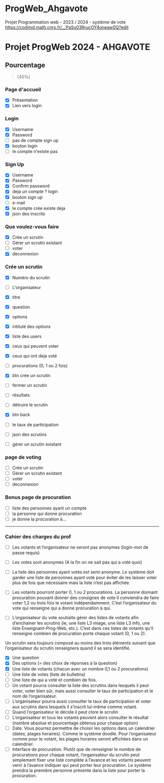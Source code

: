 # ProgWeb_Ahgavote
Projet Programmation web - 2023 / 2024 - système de vote
https://codimd.math.cnrs.fr/__PaSu03RrucOY4oneaw0Q?edit

# Projet ProgWeb 2024 - AHGAVOTE

## Pourcentage

> [40%]

### Page d'accueil

- [x] Présentation
- [x] Lien vers login

### Login
- [x] Username
- [x] Password
- [ ] pas de compte sign up
- [x] bouton login
- [ ] le compte n'existe pas

### Sign Up
- [x] Username
- [x] Password
- [x] Confirm password
- [x] deja un compte ? login
- [x] bouton sign up
- [ ] e-mail
- [x] le compte crée existe deja
- [x] json des inscrits

### Que voulez-vous faire
- [x] Crée un scrutin
- [ ] Gérer un scrutin existant
- [ ] voter
- [x] deconnexion

### Crée un scrutin
- [x] Numéro du scrutin
- [ ] L'organisateur
- [x] titre
- [x] question
- [x] options
- [x] intitulé des options
- [x] liste des users
- [x] ceux qui peuvent voter
- [x] ceux qui ont deja voté
- [ ] procurations (0, 1 ou 2 fois)
- [x] btn crée un scrutin
- [ ] fermer un scrutin
- [ ] résultats
- [ ] détruire le scrutin
- [x] btn back
- [ ] le taux de participation
- [ ] json des scrutins


- [ ] gérer un scrutin existant

### page de voting
- [ ] Crée un scrutin
- [ ] Gérer un scrutin existant
- [ ] voter
- [ ] deconnexion

### Bonus page de procuration
- [ ] liste des personnes ayant un compte
- [ ] la personne qui donne procuration
- [ ] je donne la procuration à...
________

### Cahier des charges du prof

- [ ] Les votants et l’organisateur ne seront pas anonymes (login-mot de passe requis)
- [ ] Les votes sont anonymes (A la fin on ne sait pas qui a voté quoi)
- [ ] La liste des personnes ayant votés est semi anonyme. Le système doit garder une liste de personnes ayant voté pour éviter de les laisser voter plus de fois que nécessaire mais la liste n’est pas affichée.
- [ ] Les votants pourront porter 0, 1 ou 2 procurations. La personne donnant procuration 
pouvant donner des consignes de vote il conviendra de faire voter 1,2 ou trois fois le votant 
indépendamment. C’est l’organisateur du vote qui renseigne qui a donné procuration à qui.

- [ ] L’organisateur du vote souhaite gérer des listes de votants afin d’enchainer les scrutins (ie, une liste L3 miage, une liste L3 info, une liste Enseignant-Prog-Web, etc.). C’est dans ces listes de votants qu’il renseigne combien de procuration porte chaque votant (0, 1 ou 2).

Un scrutin sera toujours composé au moins des trois éléments suivant que l’organisateur 
du scrutin renseignera quand il se sera identifié. 

- [x] Une question
- [x] Des options (= des choix de réponses à la question)
- [x] Une liste de votants (chacun avec un nombre 0,1 ou 2 procurations) 
- [ ] Une liste de votes (liste de bulletins)
- [ ] Une liste de qui a voté et combien de fois.
- [ ] Un votant pourra consulter la liste des scrutins dans lesquels il peut voter, voter bien sûr, mais aussi consulter le taux de participation et le nom de l’organisateur. 
- [ ] L’organisateur pourra aussi consulter le taux de participation et voter aux scrutins dans lesquels il s’inscrit lui-même comme votant.
- [ ] Quand l’organisateur le décide il peut clore le scrutin
- [ ] L’organisateur et tous les votants peuvent alors consulter le résultat (nombre absolue et pourcentage obtenus pour chaque option)
- [ ] Date. Vous pourrez permettre de choisir les options dans un calendrier (dates, plages horaires). Comme le système doodle. Pour l’organisateur comme pour le votant, les plages horaires seront affichées dans un calendrier.
- [ ] Interface de procuration. Plutôt que de renseigner le nombre de procurations pour chaque votant, l’organisateur du scrutin peut simplement fixer une liste complète à l’avance et les votants peuvent venir à l’avance indiquer qui peut porter leur procuration. Le système prendra la première personne présente dans la liste pour porter la procuration.
